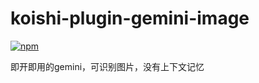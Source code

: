 # koishi-plugin-gemini-image

[![npm](https://img.shields.io/npm/v/koishi-plugin-gemini-image?style=flat-square)](https://www.npmjs.com/package/koishi-plugin-gemini-image)

 即开即用的gemini，可识别图片，没有上下文记忆
